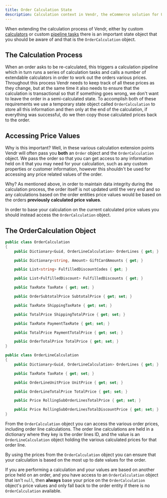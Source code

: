 ```yaml
---
title: Order Calculation State
description: Calculation context in Vendr, the eCommerce solution for Umbraco
---
```


When extending the calculation process of Vendr, either by custom [calculators](../calculators/) or custom [pipeline tasks](../pipelines/) there is an important state object that you should be aware of and that is the `OrderCalculation` object.

## The Calculation Process

When an order asks to be re-calculated, this triggers a calculation pipeline which in turn runs a series of calculation tasks and calls a number of extendable calculators in order to work out the orders various prices. Throughout this process Vendr needs to keep track of all these prices as they change, but at the same time it also needs to ensure that the calculation is transactional so that if something goes wrong, we don't want to leave the order in a semi-calculated state. To accomplish both of these requirements we use a temporary state object called `OrderCalculation` to store all this information and then only at the end of the calculation, if everything was successful, do we then copy those calculated prices back to the order.

## Accessing Price Values

Why is this important? Well, in these various calculation extension points Vendr will often pass you **both** an `Order` object and the `OrderCalculation` object. We pass the order so that you can get access to any information held on it that you may need for your calculation, such as any custom properties or customer information, however this shouldn't be used for accessing any price related values of the order.

Why? As mentioned above, in order to maintain data integrity during the calculation process, the order itself is not updated until the very end and so any calculations based on the order entities price values would be based on the orders **previously calculated price values**.
 
In order to base your calculation on the current calculated price values you should instead access the `OrderCalculation` object.

## The OrderCalculation Object

````csharp
public class OrderCalculation
{
    public Dictionary<Guid, OrderLineCalculation> OrderLines { get; }

    public Dictionary<string, Amount> GiftCardAmounts { get; }

    public List<string> FulfilledDiscountCodes { get; }

    public List<FulfilledDiscount> FulfilledDiscounts { get; }

    public TaxRate TaxRate { get; set; }

    public OrderSubtotalPrice SubtotalPrice { get; set; }

    public TaxRate ShippingTaxRate { get; set; }

    public TotalPrice ShippingTotalPrice { get; set; }

    public TaxRate PaymentTaxRate { get; set; }

    public TotalPrice PaymentTotalPrice { get; set; }

    public OrderTotalPrice TotalPrice { get; set; }
}

public class OrderLineCalculation
{
    public Dictionary<Guid, OrderLineCalculation> OrderLines { get; }

    public TaxRate TaxRate { get; set; }

    public OrderLineUnitPrice UnitPrice { get; set; }

    public OrderLineTotalPrice TotalPrice { get; set; }

    public Price RollingSubOrderLinesTotalPrice { get; set; }

    public Price RollingSubOrderLinesTotalDiscountPrice { get; set; }
}
````

From the `OrderCalculation` object you can access the various order prices, including order line calculations. The order line calculations are held in a dictionary where they key is the order lines ID, and the value is an `OrderLineCalculation` object holding the various calculated prices for that order line.

By using the prices from the `OrderCalculation` object you can ensure that your calculation is based on the most up to date values for the order.

<message-box type="info" heading="Top Tip">

If you are performing a calculation and your values are based on another price held on an order, and you have access to an `OrderCalculation` object that isn't `null`, then **always** base your price on the `OrderCalculation` object's price values and only fall back to the order entity if there is no `OrderCalculation` available.

</message-box>
